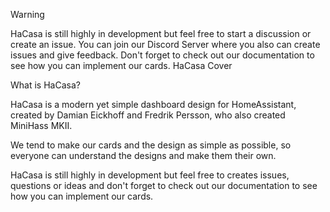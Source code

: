 Warning

HaCasa is still highly in development but feel free to start a discussion or create an issue. You can join our Discord Server where you also can create issues and give feedback. Don't forget to check out our documentation to see how you can implement our cards.
HaCasa Cover

What is HaCasa?

HaCasa is a modern yet simple dashboard design for HomeAssistant, created by Damian Eickhoff and Fredrik Persson, who also created MiniHass MKII.

We tend to make our cards and the design as simple as possible, so everyone can understand the designs and make them their own.

HaCasa is still highly in development but feel free to creates issues, questions or ideas and don't forget to check out our documentation to see how you can implement our cards.
